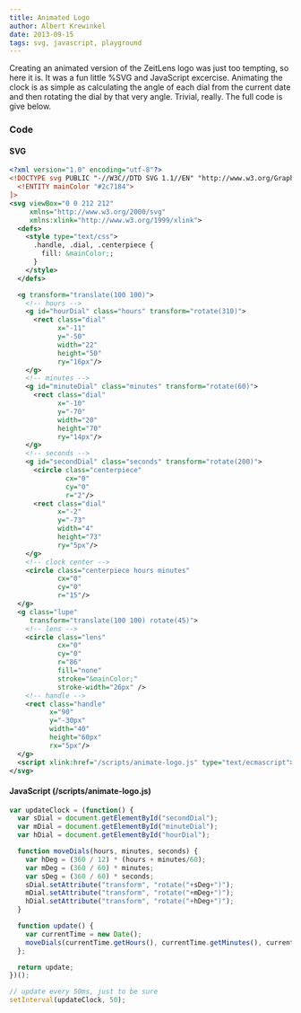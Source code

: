 ```yaml
---
title: Animated Logo
author: Albert Krewinkel
date: 2013-09-15
tags: svg, javascript, playground
---
```


Creating an animated version of the ZeitLens logo was just too tempting, so
here it is.  It was a fun little %SVG and JavaScript excercise.  Animating the
clock is as simple as calculating the angle of each dial from the current date
and then rotating the dial by that very angle.  Trivial, really.  The full code
is give below.

<div style="width:50%;">
<object type="image/svg+xml" data="/img/zeitlens-logo-animated.svg"
        class="img-responsive"></object>
</div>

### Code

#### SVG
``` xml
<?xml version="1.0" encoding="utf-8"?>
<!DOCTYPE svg PUBLIC "-//W3C//DTD SVG 1.1//EN" "http://www.w3.org/Graphics/SVG/1.1/DTD/svg11.dtd" [
  <!ENTITY mainColor "#2c7184">
]>
<svg viewBox="0 0 212 212"
     xmlns="http://www.w3.org/2000/svg"
     xmlns:xlink="http://www.w3.org/1999/xlink">
  <defs>
    <style type="text/css">
      .handle, .dial, .centerpiece {
        fill: &mainColor;;
      }
    </style>
  </defs>

  <g transform="translate(100 100)">
    <!-- hours -->
    <g id="hourDial" class="hours" transform="rotate(310)">
      <rect class="dial"
            x="-11"
            y="-50"
            width="22"
            height="50"
            ry="16px"/>
    </g>
    <!-- minutes -->
    <g id="minuteDial" class="minutes" transform="rotate(60)">
      <rect class="dial"
            x="-10"
            y="-70"
            width="20"
            height="70"
            ry="14px"/>
    </g>
    <!-- seconds -->
    <g id="secondDial" class="seconds" transform="rotate(200)">
      <circle class="centerpiece"
              cx="0"
              cy="0"
              r="2"/>
      <rect class="dial"
            x="-2"
            y="-73"
            width="4"
            height="73"
            ry="5px"/>
    </g>
    <!-- clock center -->
    <circle class="centerpiece hours minutes"
            cx="0"
            cy="0"
            r="15"/>
  </g>
  <g class="lupe"
     transform="translate(100 100) rotate(45)">
    <!-- lens -->
    <circle class="lens"
            cx="0"
            cy="0"
            r="86"
            fill="none"
            stroke="&mainColor;"
            stroke-width="26px" />
    <!-- handle -->
    <rect class="handle"
          x="90"
          y="-30px"
          width="40"
          height="60px"
          rx="5px"/>
  </g>
  <script xlink:href="/scripts/animate-logo.js" type="text/ecmascript"></script>
</svg>

```

#### JavaScript (/scripts/animate-logo.js)

``` javascript
var updateClock = (function() {
  var sDial = document.getElementById("secondDial");
  var mDial = document.getElementById("minuteDial");
  var hDial = document.getElementById("hourDial");

  function moveDials(hours, minutes, seconds) {
    var hDeg = (360 / 12) * (hours + minutes/60);
    var mDeg = (360 / 60) * minutes;
    var sDeg = (360 / 60) * seconds;
    sDial.setAttribute("transform", "rotate("+sDeg+")");
    mDial.setAttribute("transform", "rotate("+mDeg+")");
    hDial.setAttribute("transform", "rotate("+hDeg+")");
  }

  function update() {
    var currentTime = new Date();
    moveDials(currentTime.getHours(), currentTime.getMinutes(), currentTime.getSeconds());
  };

  return update;
})();

// update every 50ms, just to be sure
setInterval(updateClock, 50);
```
